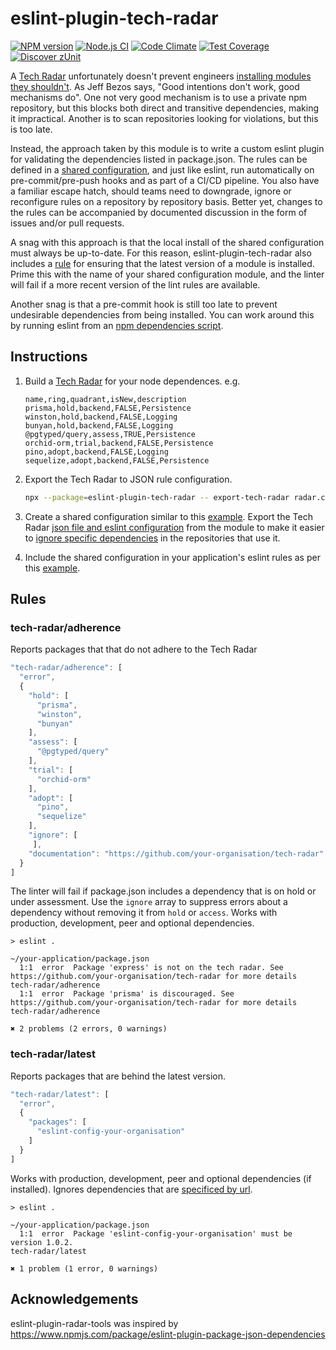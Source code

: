 # eslint-plugin-tech-radar

[![NPM version](https://img.shields.io/npm/v/eslint-plugin-tech-radar.svg?style=flat-square)](https://www.npmjs.com/package/eslint-plugin-tech-radar)
[![Node.js CI](https://github.com/acuminous/eslint-plugin-tech-radar/workflows/Node.js%20CI/badge.svg)](https://github.com/acuminous/eslint-plugin-tech-radar/actions?query=workflow%3A%22Node.js+CI%22)
[![Code Climate](https://codeclimate.com/github/acuminous/eslint-plugin-tech-radar/badges/gpa.svg)](https://codeclimate.com/github/acuminous/eslint-plugin-tech-radar)
[![Test Coverage](https://codeclimate.com/github/acuminous/eslint-plugin-tech-radar/badges/coverage.svg)](https://codeclimate.com/github/acuminous/eslint-plugin-tech-radar/coverage)
[![Discover zUnit](https://img.shields.io/badge/Discover-zUnit-brightgreen)](https://www.npmjs.com/package/zunit)

A [Tech Radar](https://github.com/thoughtworks/build-your-own-radar) unfortunately doesn't prevent engineers [installing modules they shouldn't](https://www.stephen-cresswell.com/2024/04/17/prisma-and-the-naivety-of-crowds.html). As Jeff Bezos says, "Good intentions don't work, good mechanisms do". One not very good mechanism is to use a private npm repository, but this blocks both direct and transitive dependencies, making it impractical. Another is to scan repositories looking for violations, but this is too late.

Instead, the approach taken by this module is to write a custom eslint plugin for validating the dependencies listed in package.json. The rules can be defined in a [shared configuration](https://eslint.org/docs/latest/extend/shareable-configs), and just like eslint, run automatically on pre-commit/pre-push hooks and as part of a CI/CD pipeline. You also have a familiar escape hatch, should teams need to downgrade, ignore or reconfigure rules on a repository by repository basis. Better yet, changes to the rules can be accompanied by documented discussion in the form of issues and/or pull requests.

A snag with this approach is that the local install of the shared configuration must always be up-to-date. For this reason, eslint-plugin-tech-radar also includes a [rule](#tech-radarlatest) for ensuring that the latest version of a module is installed. Prime this with the name of your shared configuration module, and the linter will fail if a more recent version of the lint rules are available. 

Another snag is that a pre-commit hook is still too late to prevent undesirable dependencies from being installed. You can work around this by running eslint from an [npm dependencies script](https://github.com/acuminous/eslint-plugin-tech-radar/blob/main/examples/application/package.json#L13).


## Instructions

1. Build a [Tech Radar](https://github.com/thoughtworks/build-your-own-radar) for your node dependences. e.g.
   ```csv
   name,ring,quadrant,isNew,description
   prisma,hold,backend,FALSE,Persistence
   winston,hold,backend,FALSE,Logging
   bunyan,hold,backend,FALSE,Logging
   @pgtyped/query,assess,TRUE,Persistence
   orchid-orm,trial,backend,FALSE,Persistence
   pino,adopt,backend,FALSE,Logging
   sequelize,adopt,backend,FALSE,Persistence
   ```
1. Export the Tech Radar to JSON rule configuration. 
   ```bash
   npx --package=eslint-plugin-tech-radar -- export-tech-radar radar.csv https://github.com/acuminous/tech-radar > radar.json
   ```
1. Create a shared configuration similar to this [example](https://github.com/acuminous/eslint-plugin-tech-radar/tree/main/examples/eslint-config-acuminous-shared). Export the Tech Radar [json file and eslint configuration](https://github.com/acuminous/eslint-plugin-tech-radar/blob/main/examples/eslint-config-acuminous-shared/index.js#L4-L7) from the module to make it easier to [ignore specific dependencies](https://github.com/acuminous/eslint-plugin-tech-radar/blob/main/examples/application/eslint.config.js#L13-L16) in the repositories that use it.

1. Include the shared configuration in your application's eslint rules as per this [example](https://github.com/acuminous/eslint-plugin-tech-radar/tree/main/examples/application).

## Rules

### tech-radar/adherence

Reports packages that that do not adhere to the Tech Radar

```js
"tech-radar/adherence": [
  "error",
  {
    "hold": [
      "prisma",
      "winston",
      "bunyan"
    ],
    "assess": [
      "@pgtyped/query"
    ],
    "trial": [
      "orchid-orm"
    ],
    "adopt": [
      "pino",
      "sequelize"
    ],
    "ignore": [
     ],
    "documentation": "https://github.com/your-organisation/tech-radar"
  }
]
``` 

The linter will fail if package.json includes a dependency that is on hold or under assessment. Use the `ignore` array to suppress errors about a dependency without removing it from `hold` or `access`. Works with production, development, peer and optional dependencies.

```
> eslint .

~/your-application/package.json
  1:1  error  Package 'express' is not on the tech radar. See https://github.com/your-organisation/tech-radar for more details  tech-radar/adherence
  1:1  error  Package 'prisma' is discouraged. See https://github.com/your-organisation/tech-radar for more details             tech-radar/adherence

✖ 2 problems (2 errors, 0 warnings)
```

### tech-radar/latest

Reports packages that are behind the latest version. 

```js
"tech-radar/latest": [
  "error",
  {
    "packages": [
      "eslint-config-your-organisation"
    ]
  }
]
```

Works with production, development, peer and optional dependencies (if installed). Ignores dependencies that are [specificed  by url](https://docs.npmjs.com/cli/v10/configuring-npm/package-json#urls-as-dependencies).

```
> eslint .

~/your-application/package.json
  1:1  error  Package 'eslint-config-your-organisation' must be version 1.0.2.                                                                       tech-radar/latest

✖ 1 problem (1 error, 0 warnings)
```


## Acknowledgements
eslint-plugin-radar-tools was inspired by https://www.npmjs.com/package/eslint-plugin-package-json-dependencies
